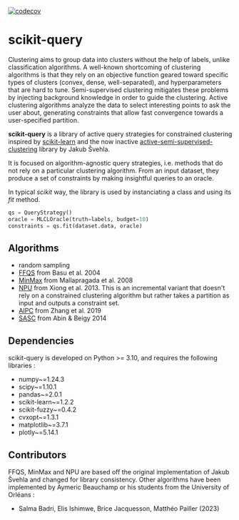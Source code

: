 [![codecov](https://codecov.io/github/aymericb213/scikit-query/branch/main/graph/badge.svg?token=ZU4OEZKSP9)](https://codecov.io/github/aymericb213/scikit-query)

# scikit-query

Clustering aims to group data into clusters without the help of labels, unlike classification algorithms. 
A well-known shortcoming of clustering algorithms is that they rely on an objective function geared toward 
specific types of clusters (convex, dense, well-separated), and hyperparameters that are hard to tune.
Semi-supervised clustering mitigates these problems by injecting background knowledge in order to guide the clustering.
Active clustering algorithms analyze the data to select interesting points to ask the user about, generating constraints
that allow fast convergence towards a user-specified partition.

**scikit-query** is a library of active query strategies for constrained clustering inspired by [scikit-learn](https://scikit-learn.org)
and the now inactive [active-semi-supervised-clustering](https://github.com/datamole-ai/active-semi-supervised-clustering) library by Jakub Švehla.

It is focused on algorithm-agnostic query strategies, i.e. methods that do not rely on a particular clustering algorithm. 
From an input dataset, they produce a set of constraints by making insightful queries to an oracle.

In typical *scikit* way, the library is used by instanciating a class and using its *fit* method.

``` python
qs = QueryStrategy()
oracle = MLCLOracle(truth=labels, budget=10)
constraints = qs.fit(dataset.data, oracle)
```

## Algorithms

- random sampling
- [FFQS](https://epubs.siam.org/doi/10.1137/1.9781611972740.31) from Basu et al. 2004
- [MinMax](https://ieeexplore.ieee.org/document/4761792) from Mallapragada et al. 2008
- [NPU](https://dl.acm.org/doi/10.1109/TKDE.2013.22) from Xiong et al. 2013. 
This is an incremental variant that doesn't rely on a constrained clustering algorithm but rather takes a partition as input and outputs a constraint set.
- [AIPC](https://ieeexplore.ieee.org/document/8740960) from Zhang et al. 2019
- [SASC](https://www.sciencedirect.com/science/article/abs/pii/S0031320313004068) from Abin & Beigy 2014

## Dependencies

scikit-query is developed on Python >= 3.10, and requires the following libraries :

- numpy~=1.24.3
- scipy~=1.10.1
- pandas~=2.0.1
- scikit-learn~=1.2.2
- scikit-fuzzy~=0.4.2
- cvxopt~=1.3.1
- matplotlib~=3.7.1
- plotly~=5.14.1

## Contributors

FFQS, MinMax and NPU are based off the original implementation of Jakub Švehla and changed for library consistency. 
Other algorithms have been implemented by Aymeric Beauchamp or his students from the University of Orléans :
- Salma Badri, Elis Ishimwe, Brice Jacquesson, Matthéo Pailler (2023)